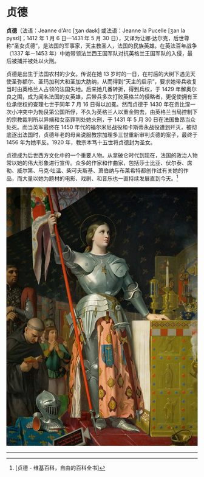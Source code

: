 # 贞德

**贞德**（法语：Jeanne d'Arc [ʒan daʁk] 或法语：Jeanne la Pucelle [ʒan la pysɛl]；1412 年 1 月 6 日—1431 年 5 月 30 日），又译为让娜·达尔克，后世尊称“圣女贞德”，是法国的军事家，天主教圣人，法国的民族英雄。在英法百年战争（1337 年－1453 年）中她带领法兰西王国军队对抗英格兰王国军队的入侵，最后被捕并被处以火刑。

贞德是出生于法国农村的少女。传说在她 13 岁时的一日，在村后的大树下遇见天使圣弥额尔、圣玛加利大和圣加大肋纳，从而得到“天主的启示”，要求她带兵收复当时由英格兰人占领的法国失地。后来她几番转折，得到兵权，于 1429 年解奥尔良之围，成为闻名法国的女英雄，后带兵多次打败英格兰的侵略者，更促使拥有王位承继权的查理七世于同年 7 月 16 日得以加冕。然而贞德于 1430 年在贡比涅一次小冲突中为勃艮第公国所俘，不久为英格兰人以重金购去，由英格兰当局控制下的宗教裁判所以异端和女巫罪判处她火刑，于 1431 年 5 月 30 日在法国鲁昂当众处死。而当英军最终在 1450 年代的福尔米尼战役和卡斯蒂永战役遭到歼灭，被彻底逐出法国时，贞德年老的母亲说服教宗加理多三世重新审判贞德的案子，最终于 1456 年为她平反。1920 年，教宗本笃十五世将贞德封为圣女。

贞德成为后世西方文化中的一个重要人物。从拿破仑时代到现在，法国的政治人物常以她的伟大形象进行宣传。众多的作家和作曲家，包括莎士比亚、伏尔泰、席勒、威尔第、马克·吐温、柴可夫斯基、萧伯纳与布莱希特都创作过有关她的作品，而大量以她为题材的电影、戏剧、和音乐也一直持续发展直到今天。[^1]

![jeanne_d_arc](../images/jeanne_d_arc.jpg)

---

[^1]: [贞德 - 维基百科，自由的百科全书]
